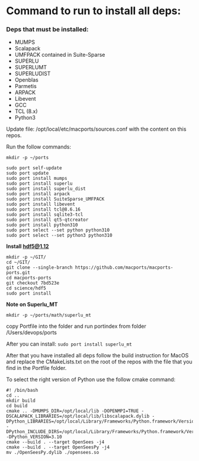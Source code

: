 # Command to run to install all deps:

### Deps that must be installed:


- MUMPS
- Scalapack
- UMFPACK contained in Suite-Sparse 
- SUPERLU
- SUPERLUMT
- SUPERLUDIST
- Openblas
- Parmetis
- ARPACK
- Libevent
- GCC
- TCL (8.x)
- Python3

Update file:  /opt/local/etc/macports/sources.conf with the content on this repos.

Run the follow commands:

```
mkdir -p ~/ports

sudo port self-update
sudo port update
sudo port install mumps
sudo port install superlu 
sudo port install superlu_dist
sudo port install arpack
sudo port install SuiteSparse_UMFPACK
sudo port install libevent
sudo port install tcl@8.6.16
sudo port install sqlite3-tcl
sudo port install qt5-qtcreator
sudo port install python310
sudo port select --set python python310
sudo port select --set python3 python310
```
**Install hdf5@1.12**

```
mkdir -p ~/GIT/
cd ~/GIT/
git clone --single-branch https://github.com/macports/macports-ports.git
cd macports-ports
git checkout 7bd523e
cd science/hdf5
sudo port install
```

**Note on Superlu_MT**

`mkdir -p ~/ports/math/superlu_mt`

copy Portfile into the folder and run portindex from folder /Users/devops/ports

After you can install: `sudo port install superlu_mt`


After that you have installed all deps follow the build instruction for MacOS
and replace the CMakeLists.txt on the root of the repos with the file that you find in the
Portfile folder.

To select the right version of Python use the follow cmake command:

```
#! /bin/bash
cd ..
mkdir build                                                            
cd build                                                               
cmake .. -DMUMPS_DIR=/opt/local/lib -DOPENMPI=TRUE -DSCALAPACK_LIBRARIES=/opt/local/lib/libscalapack.dylib -DPython_LIBRARIES=/opt/local/Library/Frameworks/Python.framework/Versions/3.10/lib/libpython3.10.dylib -DPython_INCLUDE_DIRS=/opt/local/Library/Frameworks/Python.framework/Versions/3.10/include/python3.10/ -DPython_VERSION=3.10
cmake --build . --target OpenSees -j4
cmake --build . --target OpenSeesPy -j4
mv ./OpenSeesPy.dylib ./opensees.so
```
